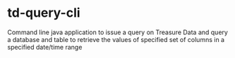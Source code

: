 # td-query-cli
Command line java application to issue a query on Treasure Data and query a database and table to retrieve the values of specified set of columns in a specified date/time range
